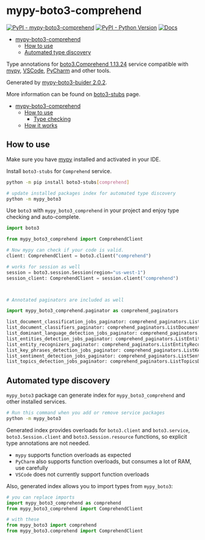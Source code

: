 # mypy-boto3-comprehend

[![PyPI - mypy-boto3-comprehend](https://img.shields.io/pypi/v/mypy-boto3-comprehend.svg?color=blue)](https://pypi.org/project/mypy-boto3-comprehend)
[![PyPI - Python Version](https://img.shields.io/pypi/pyversions/mypy-boto3-comprehend.svg?color=blue)](https://pypi.org/project/mypy-boto3-comprehend)
[![Docs](https://img.shields.io/readthedocs/mypy-boto3-builder.svg?color=blue)](https://mypy-boto3-builder.readthedocs.io/)

- [mypy-boto3-comprehend](#mypy-boto3-comprehend)
  - [How to use](#how-to-use)
  - [Automated type discovery](#automated-type-discovery)


Type annotations for
[boto3.Comprehend 1.13.24](https://boto3.amazonaws.com/v1/documentation/api/1.13.24/reference/services/comprehend.html#Comprehend) service
compatible with [mypy](https://github.com/python/mypy), [VSCode](https://code.visualstudio.com/),
[PyCharm](https://www.jetbrains.com/pycharm/) and other tools.

Generated by [mypy-boto3-buider 2.0.2](https://github.com/vemel/mypy_boto3_builder).

More information can be found on [boto3-stubs](https://pypi.org/project/boto3-stubs/) page.

- [mypy-boto3-comprehend](#mypy-boto3-comprehend)
  - [How to use](#how-to-use)
    - [Type checking](#type-checking)
  - [How it works](#how-it-works)

## How to use

Make sure you have [mypy](https://github.com/python/mypy) installed and activated in your IDE.

Install `boto3-stubs` for `Comprehend` service.

```bash
python -m pip install boto3-stubs[comprehend]

# update installed packages index for automated type discovery
python -m mypy_boto3
```

Use `boto3` with `mypy_boto3_comprehend` in your project and enjoy type checking and auto-complete.

```python
import boto3

from mypy_boto3_comprehend import ComprehendClient

# Now mypy can check if your code is valid.
client: ComprehendClient = boto3.client("comprehend")

# works for session as well
session = boto3.session.Session(region="us-west-1")
session_client: ComprehendClient = session.client("comprehend")



# Annotated paginators are included as well

import mypy_boto3_comprehend.paginator as comprehend_paginators

list_document_classification_jobs_paginator: comprehend_paginators.ListDocumentClassificationJobsPaginator = client.get_paginator("list_document_classification_jobs")
list_document_classifiers_paginator: comprehend_paginators.ListDocumentClassifiersPaginator = client.get_paginator("list_document_classifiers")
list_dominant_language_detection_jobs_paginator: comprehend_paginators.ListDominantLanguageDetectionJobsPaginator = client.get_paginator("list_dominant_language_detection_jobs")
list_entities_detection_jobs_paginator: comprehend_paginators.ListEntitiesDetectionJobsPaginator = client.get_paginator("list_entities_detection_jobs")
list_entity_recognizers_paginator: comprehend_paginators.ListEntityRecognizersPaginator = client.get_paginator("list_entity_recognizers")
list_key_phrases_detection_jobs_paginator: comprehend_paginators.ListKeyPhrasesDetectionJobsPaginator = client.get_paginator("list_key_phrases_detection_jobs")
list_sentiment_detection_jobs_paginator: comprehend_paginators.ListSentimentDetectionJobsPaginator = client.get_paginator("list_sentiment_detection_jobs")
list_topics_detection_jobs_paginator: comprehend_paginators.ListTopicsDetectionJobsPaginator = client.get_paginator("list_topics_detection_jobs")
```

## Automated type discovery

`mypy_boto3` package can generate index for `mypy_boto3_comprehend` and other installed services.

```bash
# Run this command when you add or remove service packages
python -m mypy_boto3
```

Generated index provides overloads for `boto3.client` and `boto3.service`,
`boto3.Session.client` and `boto3.Session.resource` functions,
so explicit type annotations are not needed.

- `mypy` supports function overloads as expected
- `PyCharm` also supports function overloads, but consumes a lot of RAM, use carefully
- `VSCode` does not currently support function overloads

Also, generated index allows you to import types from `mypy_boto3`:

```python
# you can replace imports
import mypy_boto3_comprehend as comprehend
from mypy_boto3_comprehend import ComprehendClient

# with these
from mypy_boto3 import comprehend
from mypy_boto3.comprehend import ComprehendClient
```